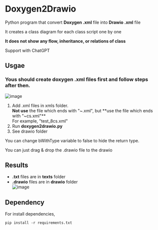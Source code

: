 # Doxygen2Drawio

Python program that convert **Doxygen .xml** file into **Drawio .xml** file

It creates a class diagram for each class script one by one

**It does not show any flow, inheritance, or relations of class**

Support with ChatGPT


## Usgae
### Yous should create doxygen .xml files first and follow steps after then.
![image](https://github.com/user-attachments/assets/6b9cca41-f3ba-4e40-aada-6b6c55fabea3)
1. Add .xml files in xmls folder.<br />
   **Not use** the file which ends with "~.xml", but **use the file which ends with "~cs.xml"**<br />
   For example, "test_8cs.xml"
2. Run **doxygen2drawio.py**
3. See drawio folder

You can change bWithType variable to false to hide the return type.

You can just drag & drop the .drawio file to the drawio

## Results
- **.txt** files are in **texts** folder <br />
- **.drawio** files are in **drawio** folder <br />
![image](https://github.com/user-attachments/assets/6b3e7a2f-0155-4c88-8146-0a40b394f701)


## Dependency
For install dependencies,
```
pip install -r requirements.txt
```
